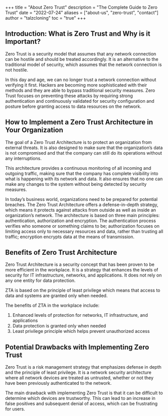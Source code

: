 +++
title = "About Zero Trust"
description = "The Complete Guide to Zero Trust"
date = "2022-07-24"
aliases = ["about-us", "zero-trust", "contact"]
author = "talzcloning"
toc = "true"
+++

## Introduction: What is Zero Trust and Why is it Important?


Zero Trust is a security model that assumes that any network connection can be hostile and should be treated accordingly. It is an alternative to the traditional model of security, which assumes that the network connection is not hostile.

In this day and age, we can no longer trust a network connection without verifying it first. Hackers are becoming more sophisticated with their methods and they are able to bypass traditional security measures. Zero Trust focuses on preventing these attacks by requiring strong authentication and continuously validated for security configuration and posture before granting access to data resources on the network.

##  How to Implement a Zero Trust Architecture in Your Organization

The goal of a Zero Trust Architecture is to protect an organization from external threats. It is also designed to make sure that the organization’s data is not compromised and that the company can still do its operations without any interruptions.

This architecture provides a continuous monitoring of all incoming and outgoing traffic, making sure that the company has complete visibility into what is happening with its network and data. It also ensures that no one can make any changes to the system without being detected by security measures.

In today’s business world, organizations need to be prepared for potential breaches. The Zero Trust Architecture offers a defense-in-depth strategy, which means it protects against attacks from outside as well as inside an organization’s network. The architecture is based on three main principles: authentication, authorization and encryption. The authentication process verifies who someone or something claims to be; authorization focuses on limiting access only to necessary resources and data, rather than trusting all traffic; encryption encrypts data at the means of transmission.

##  Benefits of Zero Trust Architecture

Zero Trust Architecture is a security concept that has been proven to be more efficient in the workplace. It is a strategy that enhances the levels of security for IT infrastructure, networks, and applications. It does not rely on any one entity for data protection.

ZTA is based on the principle of least privilege which means that access to data and systems are granted only when needed.

The benefits of ZTA in the workplace include:

1. Enhanced levels of protection for networks, IT infrastructure, and applications
2. Data protection is granted only when needed
3. Least privilege principle which helps prevent unauthorized access

##  Potential Drawbacks with Implementing Zero Trust

Zero Trust is a risk management strategy that emphasizes defense in depth and the principle of least privilege. It is a network security architecture where all network devices are treated as untrusted, whether or not they have been previously authenticated to the network.

The main drawback with implementing Zero Trust is that it can be difficult to determine which devices are trustworthy. This can lead to an increase in false positives and subsequent denial of access, which can be frustrating for users.